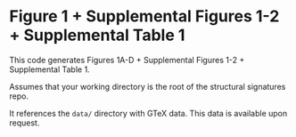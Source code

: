 # Figure 1 + Supplemental Figures 1-2 + Supplemental Table 1

This code generates Figures 1A-D + Supplemental Figures 1-2 + Supplemental Table 1. 

Assumes that your working directory is the root of the structural signatures repo. 

It references the `data/` directory with GTeX data. This data is available upon request. 

